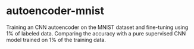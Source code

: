 # autoencoder-mnist
Training an CNN autoencoder on the MNIST dataset and fine-tuning using 1% of labeled data. Comparing the accuracy with a pure supervised CNN model trained on 1% of the training data.  
